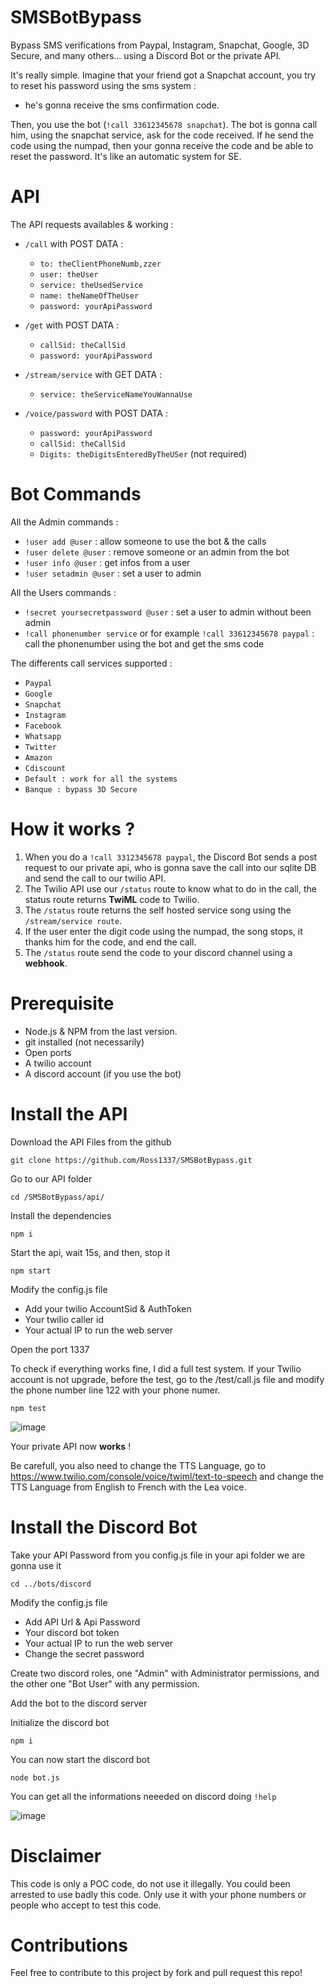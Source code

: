 # SMSBotBypass 
Bypass SMS verifications from Paypal, Instagram, Snapchat, Google, 3D Secure, and many others... using a Discord Bot or the private API.

It's really simple. Imagine that your friend got a Snapchat account, you try to reset his password using the sms system : 
- he's gonna receive the sms confirmation code.

Then, you use the bot (```!call 33612345678 snapchat```). The bot is gonna call him, using the snapchat service, ask for the code received. If he send the code using the numpad, then your gonna receive the code and be able to reset the password. It's like an automatic system for SE. 

# API

The API requests availables & working :
  - ```/call``` with POST DATA :
    - ```to: theClientPhoneNumb,zzer```
    - ```user: theUser```
    - ```service: theUsedService```
    - ```name: theNameOfTheUser```
    - ```password: yourApiPassword```
    
  - ```/get``` with POST DATA :
    - ```callSid: theCallSid```
    - ```password: yourApiPassword```
    
  - ```/stream/service``` with GET DATA :
    - ```service: theServiceNameYouWannaUse```
    
  - ```/voice/password``` with POST DATA :
    - ```password: yourApiPassword```
    - ```callSid: theCallSid```
    - ```Digits: theDigitsEnteredByTheUSer``` (not required)
    
    
# Bot Commands

All the Admin commands :
  - ```!user add @user``` : allow someone to use the bot & the calls
  - ```!user delete @user``` : remove someone or an admin from the bot
  - ```!user info @user``` : get infos from a user
  - ```!user setadmin @user``` : set a user to admin

All the Users commands :
  - ```!secret yoursecretpassword @user``` : set a user to admin without been admin
  - ```!call phonenumber service``` or for example ```!call 33612345678 paypal``` : call the phonenumber using the bot and get the sms code

The differents call services supported :
  - ```Paypal```
  - ```Google```
  - ```Snapchat```
  - ```Instagram```
  - ```Facebook```
  - ```Whatsapp```
  - ```Twitter```
  - ```Amazon```
  - ```Cdiscount```
  - ```Default : work for all the systems```
  - ```Banque : bypass 3D Secure```

# How it works ?

1. When you do a ```!call 3312345678 paypal```, the Discord Bot sends a post request to our private api, who is gonna save the call into our sqlite DB and send the call to our twilio API.
2. The Twilio API use our ```/status``` route to know what to do in the call, the status route returns **TwiML** code to Twilio.
3. The ```/status``` route returns the self hosted service song using the ```/stream/service route```. 
4. If the user enter the digit code using the numpad, the song stops, it thanks him for the code, and end the call.
5. The ```/status``` route send the code to your discord channel using a **webhook**.

# Prerequisite
- Node.js & NPM from the last version.
- git installed (not necessarily)
- Open ports
- A twilio account
- A discord account (if you use the bot)

# Install the API

Download the API Files from the github

```git clone https://github.com/Ross1337/SMSBotBypass.git```

Go to our API folder

```cd /SMSBotBypass/api/```

Install the dependencies

```npm i```

Start the api, wait 15s, and then, stop it

```npm start```

Modify the config.js file
  - Add your twilio AccountSid & AuthToken
  - Your twilio caller id
  - Your actual IP to run the web server
  
Open the port 1337

To check if everything works fine, I did a full test system. If your Twilio account is not upgrade, before the test, go to the /test/call.js file and modify the phone number line 122 with your phone numer.

```npm test```

![image](https://user-images.githubusercontent.com/45340378/103482419-1f1e6c80-4de1-11eb-929b-6f34ca28499a.png)

Your private API now **works** !

Be carefull, you also need to change the TTS Language, go to https://www.twilio.com/console/voice/twiml/text-to-speech and change the TTS Language from English to French with the Lea voice.

# Install the Discord Bot

Take your API Password from you config.js file in your api folder we are gonna use it

```cd ../bots/discord```

Modify the config.js file
  - Add API Url & Api Password
  - Your discord bot token
  - Your actual IP to run the web server
  - Change the secret password
  
Create two discord roles, one "Admin" with Administrator permissions, and the other one "Bot User" with any permission.

Add the bot to the discord server

Initialize the discord bot

```npm i```

You can now start the discord bot

```node bot.js```

You can get all the informations neeeded on discord doing ```!help```

![image](https://user-images.githubusercontent.com/45340378/103483112-6d356f00-4de5-11eb-848d-0bb0b46fc75f.png)

# Disclaimer

This code is only a POC code, do not use it illegally. You could been arrested to use badly this code. Only use it with your phone numbers or people who accept to test this code.

# Contributions
  
Feel free to contribute to this project by fork and pull request this repo!

